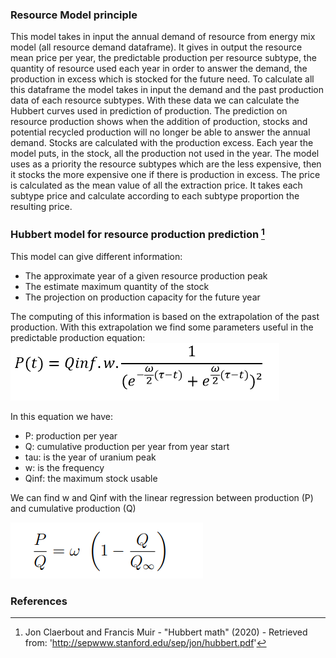 ### Resource Model principle

This model takes in input the annual demand of resource from energy mix model (all resource demand dataframe). 
It gives in output the resource mean price per year, the predictable production per resource subtype, 
the quantity of resource used each year in order to answer the demand, the production in excess which is stocked for the future need.
To calculate all this dataframe the model takes in input the demand and the past production data of each resource subtypes.
With these data we can calculate the Hubbert curves used in prediction of production.
The prediction on resource production shows when the addition of production, stocks and potential recycled production will no longer be able to answer the annual demand.
Stocks are calculated with the production excess. Each year the model puts, in the stock, all the production not used in the year. 
The model uses as a priority the resource subtypes which are the less expensive, then it stocks the more expensive one if there is production in excess.
The price is calculated as the mean value of all the extraction price. It takes each subtype price and calculate according to each subtype proportion the resulting price.

### Hubbert model for resource production prediction [^1]

This model can give different information: 
* The approximate year of a given resource production peak
* The estimate maximum quantity of the stock
* The projection on production capacity for the future year

The computing of this information is based on the extrapolation of the past production. With this extrapolation we find some parameters useful in the predictable production equation:
![](production.png)

In this equation we have:
- P: production per year
- Q: cumulative production per year from year start
- tau: is the year of uranium peak
- w: is the frequency 
- Qinf: the maximum stock usable 

We can find w and Qinf with the linear regression between production (P) and cumulative production (Q)

![](regression.png)


### References 

[^1]: Jon Claerbout and Francis Muir - "Hubbert math" (2020) - Retrieved from: 'http://sepwww.stanford.edu/sep/jon/hubbert.pdf'